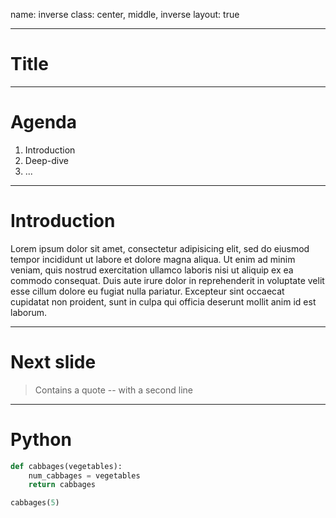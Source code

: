 name: inverse
class: center, middle, inverse
layout: true

---

# Title

---

# Agenda

1. Introduction
2. Deep-dive
3. ...

---

# Introduction

Lorem ipsum dolor sit amet, consectetur adipisicing elit, sed do eiusmod tempor incididunt ut labore et dolore magna aliqua. Ut enim ad minim veniam, quis nostrud exercitation ullamco laboris nisi ut aliquip ex ea commodo consequat. Duis aute irure dolor in reprehenderit in voluptate velit esse cillum dolore eu fugiat nulla pariatur. Excepteur sint occaecat cupidatat non proident, sunt in culpa qui officia deserunt mollit anim id est laborum.

---

# Next slide

> Contains a quote
> -- with a second line

---

# Python

```python
def cabbages(vegetables):
    num_cabbages = vegetables
    return cabbages

cabbages(5)
```
